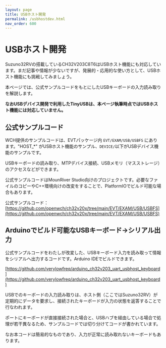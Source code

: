 ```yaml
---
layout: page
title: USBホスト開発
permalink: /usbhostdev.html
nav_order: 600
---
```


# USBホスト開発

Suzuno32RVの搭載しているCH32V203C8T6はUSBホスト機能にも対応しています。まだ記事や情報が少ないですが、発展的・応用的な使い方として、USBホスト機能にも挑戦してみましょう。

本ページでは、公式サンプルコードをもとにしたUSBキーボードの入力読み取りを解説します。

**なおUSBデバイス開発で利用したTinyUSBは、本ページ執筆時点ではUSBホスト機能には対応していません。**

## 公式サンプルコード

WCH提供のサンプルコードは、EVTパッケージ内 `EVT/EXAM/USB/USBFS` にあります。"HOST_*" がUSBホスト機能のサンプル、`DEVICE/`以下がUSBデバイス機能のサンプルです。

USBキーボードの読み取り、MTPデバイス接続、USBメモリ（マスストレージ）のアクセスなどができます。

公式サンプルコードはMounRiver Studio向けのプロジェクトです。必要なファイルのコピーやC++環境向けの改変をすることで、PlatformIOでビルド可能な場合もあります。

公式サンプルコード： [https://github.com/openwch/ch32v20x/tree/main/EVT/EXAM/USB/USBFS](https://github.com/openwch/ch32v20x/tree/main/EVT/EXAM/USB/USBFS)


## Arduinoでビルド可能なUSBキーボード→シリアル出力

公式サンプルコードをわたしが改変した、USBキーボード入力を読み取って情報をシリアルへ出力するコードです。Arduino IDEでビルドできます。

[https://github.com/verylowfreq/arduino_ch32v203_uart_usbhost_keyboard](https://github.com/verylowfreq/arduino_ch32v203_uart_usbhost_keyboard)

USBでのキーボードの入力読み取りは、ホスト側（ここではSuzuno32RV）が定期的にデータを要求し、接続されたキーボードが入力の状態を返答することで行なわれます。

ポートにキーボードが直接接続された場合と、USBハブを経由している場合で処理が若干異なるため、サンプルコードでは切り分けてコードが書かれています。

なお本コードは簡易的なものであり、入力が正常に読み取れないキーボードもあります。
